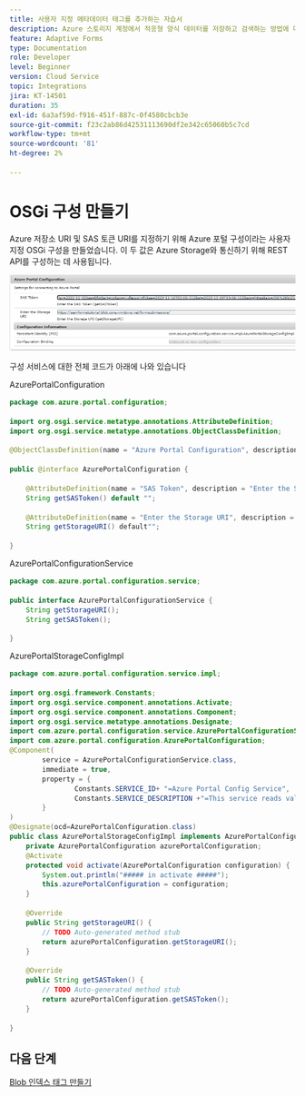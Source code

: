 ```yaml
---
title: 사용자 지정 메타데이터 태그를 추가하는 자습서
description: Azure 스토리지 계정에서 적응형 양식 데이터를 저장하고 검색하는 방법에 대해 알아봅니다.
feature: Adaptive Forms
type: Documentation
role: Developer
level: Beginner
version: Cloud Service
topic: Integrations
jira: KT-14501
duration: 35
exl-id: 6a3af59d-f916-451f-887c-0f4580cbcb3e
source-git-commit: f23c2ab86d42531113690df2e342c65060b5c7cd
workflow-type: tm+mt
source-wordcount: '81'
ht-degree: 2%

---
```


# OSGi 구성 만들기

Azure 저장소 URI 및 SAS 토큰 URI를 지정하기 위해 Azure 포털 구성이라는 사용자 지정 OSGi 구성을 만들었습니다. 이 두 값은 Azure Storage와 통신하기 위해 REST API를 구성하는 데 사용됩니다.

![azure-portal-configuration](assets/azure-portal-configuration.png)

구성 서비스에 대한 전체 코드가 아래에 나와 있습니다

AzurePortalConfiguration

```java
package com.azure.portal.configuration;

import org.osgi.service.metatype.annotations.AttributeDefinition;
import org.osgi.service.metatype.annotations.ObjectClassDefinition;

@ObjectClassDefinition(name = "Azure Portal Configuration", description = "Settings for connecting to Azure Portal")

public @interface AzurePortalConfiguration {

    @AttributeDefinition(name = "SAS Token", description = "Enter the SAS Token")
    String getSASToken() default "";

    @AttributeDefinition(name = "Enter the Storage URI", description = "Enter the Storage URI")
    String getStorageURI() default"";

}
```

AzurePortalConfigurationService

```java
package com.azure.portal.configuration.service;

public interface AzurePortalConfigurationService {
    String getStorageURI();
    String getSASToken();

}
```

AzurePortalStorageConfigImpl

```java
package com.azure.portal.configuration.service.impl;

import org.osgi.framework.Constants;
import org.osgi.service.component.annotations.Activate;
import org.osgi.service.component.annotations.Component;
import org.osgi.service.metatype.annotations.Designate;
import com.azure.portal.configuration.service.AzurePortalConfigurationService;
import com.azure.portal.configuration.AzurePortalConfiguration;
@Component(
        service = AzurePortalConfigurationService.class,
        immediate = true,
        property = {
                Constants.SERVICE_ID+ "=Azure Portal Config Service",
                Constants.SERVICE_DESCRIPTION +"=This service reads values from Azure portal config"
        }
)
@Designate(ocd=AzurePortalConfiguration.class)
public class AzurePortalStorageConfigImpl implements AzurePortalConfigurationService {
    private AzurePortalConfiguration azurePortalConfiguration;
    @Activate
    protected void activate(AzurePortalConfiguration configuration) {
        System.out.println("##### in activate #####");
        this.azurePortalConfiguration = configuration;
    }

    @Override
    public String getStorageURI() {
        // TODO Auto-generated method stub
        return azurePortalConfiguration.getStorageURI();
    }

    @Override
    public String getSASToken() {
        // TODO Auto-generated method stub
        return azurePortalConfiguration.getSASToken();
    }

}
```

## 다음 단계

[Blob 인덱스 태그 만들기](./create-blob-index-tags.md)
